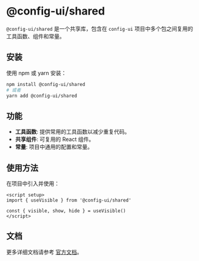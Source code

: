 # @config-ui/shared

`@config-ui/shared` 是一个共享库，包含在 `config-ui` 项目中多个包之间复用的工具函数、组件和常量。

## 安装

使用 npm 或 yarn 安装：

```bash
npm install @config-ui/shared
# 或者
yarn add @config-ui/shared
```

## 功能

- **工具函数**: 提供常用的工具函数以减少重复代码。
- **共享组件**: 可复用的 React 组件。
- **常量**: 项目中通用的配置和常量。

## 使用方法

在项目中引入并使用：

```vue
<script setup>
import { useVisible } from '@config-ui/shared'

const { visible, show, hide } = useVisible()
</script>
```

## 文档

更多详细文档请参考 [官方文档](https://allen-he.github.io/config-ui)。
